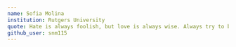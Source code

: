 ```yaml
---
name: Sofia Molina
institution: Rutgers University 
quote: Hate is always foolish, but love is always wise. Always try to be nice, but never fail to be kind.
github_user: snm115
---
```

